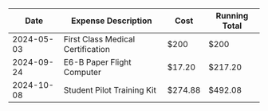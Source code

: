 | Date       | Expense Description               | Cost    | Running Total |
| ---------- | --------------------------------- | ------- | ------------- |
| 2024-05-03 | First Class Medical Certification | $200    | $200          |
| 2024-09-24 | E6-B Paper Flight Computer        | $17.20  | $217.20       |
| 2024-10-08 | Student Pilot Training Kit        | $274.88 | $492.08       |
